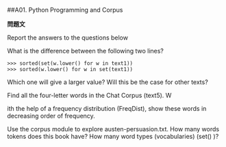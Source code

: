 ##A01. Python Programming and Corpus

**問題文**

Report the answers to the questions below

What is the difference between the following two lines? 

```sort
>>> sorted(set(w.lower() for w in text1))
>>> sorted(w.lower() for w in set(text1))
```
Which one will give a larger value? Will this be the case for other texts?

Find all the four-letter words in the Chat Corpus (text5). W

ith the help of a frequency distribution (FreqDist), show these words in decreasing order of frequency.

Use the corpus module to explore austen-persuasion.txt. How many words tokens does this book have? How many word types (vocabularies) (set() )?
